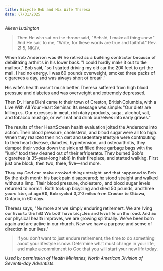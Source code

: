 ```yaml
---
title: Bicycle Bob and His Wife Theresa
date: 07/31/2025
---
```


_Aileen Ludington_

> <p></p>
> Then He who sat on the throne said, "Behold, I make all things new." And He said to me, "Write, for these words are true and faithful." Rev. 21:5, NKJV.

When Bob Anderson was 66 he retired as a building contractor because of debilitating arthritis in his lower back. "I could hardly make it out to the mailbox," Bob said, "so I started driving my old car the 200 feet to get the mail. I had no energy. I was 60 pounds overweight, smoked three packs of cigarettes a day, and was always short of breath."

His wife's health wasn't much better. Theresa suffered from high blood pressure and diabetes and was overweight and extremely depressed.

Then Dr. Hans Diehl came to their town of Creston, British Columbia, with a Live With All Your Heart Seminar. Its message was simple: "Our diets are killing us. Our excesses in meat, rich dairy products, sugar, alcohol, salt, and tobacco must go, or we'll eat and drink ourselves into early graves."

The results of their HeartScreen health evaluation jolted the Andersons into action. Their blood pressure, cholesterol, and blood sugar were all too high. When they realized their rich diet and sedentary lifestyle were contributing to their heart disease, diabetes, hypertension, and osteoarthritis, they dumped their vodka down the sink and filled three garbage bags with the "junk" food they cleaned out of their refrigerator. They burned Bob's cigarettes (a 35-year-long habit) in their fireplace, and started walking. First just one block, then two, three, five—and more.

They say God can make crooked things straight, and that happened to Bob. By the sixth month his back pain disappeared; he stood straight and walked without a limp. Their blood pressure, cholesterol, and blood sugar levels returned to normal. Both took up bicycling and shed 50 pounds, and three years later, at age 69, Bob cycled 3,210 miles from Creston to Ottawa, Ontario, in 60 days.

Theresa says, "No more are we simply enduring retirement. We are living our lives to the hilt! We both have bicycles and love life on the road. And as our physical health improves, we are growing spiritually. We've been born again and are active in our church. Now we have a purpose and sense of direction in our lives."

> <callout></callout>
> If you don't want to just endure retirement, the time to do something about your lifestyle is now. Determine what must change in your life, and make a commitment to God that you will start your new life today.

_Used by permission of Health Ministries, North American Division of Seventh-day Adventists._